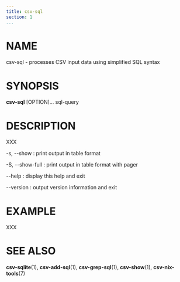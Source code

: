 ```yaml
---
title: csv-sql
section: 1
...
```


# NAME #

csv-sql - processes CSV input data using simplified SQL syntax

# SYNOPSIS #

**csv-sql** [OPTION]... sql-query

# DESCRIPTION #

XXX

-s, --show
:   print output in table format

-S, --show-full
:   print output in table format with pager

--help
:   display this help and exit

--version
:   output version information and exit

# EXAMPLE #

XXX

# SEE ALSO #

**csv-sqlite**(1), **csv-add-sql**(1), **csv-grep-sql**(1), **csv-show**(1),
**csv-nix-tools**(7)
